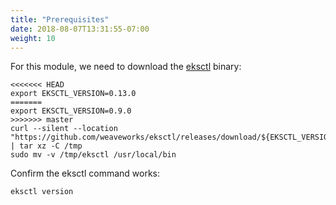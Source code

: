 ```yaml
---
title: "Prerequisites"
date: 2018-08-07T13:31:55-07:00
weight: 10
---
```


For this module, we need to download the [eksctl](https://eksctl.io/) binary:
```
<<<<<<< HEAD
export EKSCTL_VERSION=0.13.0
=======
export EKSCTL_VERSION=0.9.0
>>>>>>> master
curl --silent --location "https://github.com/weaveworks/eksctl/releases/download/${EKSCTL_VERSION}/eksctl_Linux_amd64.tar.gz" | tar xz -C /tmp
sudo mv -v /tmp/eksctl /usr/local/bin
```

Confirm the eksctl command works:
```
eksctl version  
```
